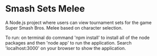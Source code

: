 # Smash Sets Melee #
A Node.js project where users can view tournament sets for the game Super Smash Bros. Melee based on character selection.

To run: on terminal do command 'npm install' to install all of the node packages and then 'node app' to run the application. Search 'localhost:3000' on your browser to show the application.
